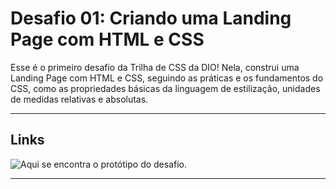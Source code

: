 # Desafio 01: Criando uma Landing Page com HTML e CSS

Esse é o primeiro desafio da Trilha de CSS da DIO! 
Nela, construi uma Landing Page com HTML e CSS, seguindo as práticas e os fundamentos do CSS, como as propriedades básicas da linguagem de estilização, unidades de medidas relativas e absolutas.
<hr>
<h2> Links </h2>

![Aqui](https://www.figma.com/file/3PiokoJj9IhGDnNiWAJbz7/DIO---Desafio-01?node-id=2%3A6) se encontra o protótipo do desafio.
<hr>
<br> 
